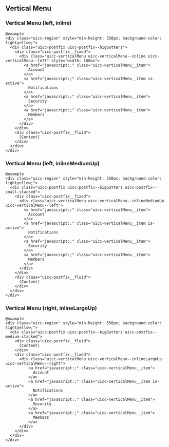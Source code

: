 ## Vertical Menu


### Vertical Menu (left, inline)


    @example
    <div class="uicc-region" style="min-height: 350px; background-color: lightyellow;">
      <div class="uicc-postfix uicc-postfix--bigGutters">
        <div class="uicc-postfix__fixed">
          <div class="uicc-verticalMenu uicc-verticalMenu--inline uicc-verticalMenu--left" style="width: 180ox">
            <a href="javascript:;" class="uicc-verticalMenu__item">
              Account
            </a>
            <a href="javascript:;" class="uicc-verticalMenu__item is-active">
              Notifications
            </a>
            <a href="javascript:;" class="uicc-verticalMenu__item">
              Security
            </a>
            <a href="javascript:;" class="uicc-verticalMenu__item">
              Members
            </a>
          </div>
        </div>
        <div class="uicc-postfix__fluid">
          [Content]
        </div>
      </div>
    </div>

### Vertical Menu (left, inlineMediumUp)


    @example
    <div class="uicc-region" style="min-height: 350px; background-color: lightyellow;">
      <div class="uicc-postfix uicc-postfix--bigGutters uicc-postfix--small-stacked">
        <div class="uicc-postfix__fixed">
          <div class="uicc-verticalMenu uicc-verticalMenu--inlineMediumUp uicc-verticalMenu--left">
            <a href="javascript:;" class="uicc-verticalMenu__item">
              Account
            </a>
            <a href="javascript:;" class="uicc-verticalMenu__item is-active">
              Notifications
            </a>
            <a href="javascript:;" class="uicc-verticalMenu__item">
              Security
            </a>
            <a href="javascript:;" class="uicc-verticalMenu__item">
              Members
            </a>
          </div>
        </div>
        <div class="uicc-postfix__fluid">
          [Content]
        </div>
      </div>
    </div>

### Vertical Menu (right, inlineLargeUp)

    @example
    <div class="uicc-region" style="min-height: 350px; background-color: lightyellow;">
      <div class="uicc-postfix uicc-postfix--bigGutters uicc-postfix--medium-stacked">
        <div class="uicc-postfix__fluid">
          [Content]
        </div>
        <div class="uicc-postfix__fixed">
          <div class="uicc-verticalMenu uicc-verticalMenu--inlineLargeUp uicc-verticalMenu--right">
              <a href="javascript:;" class="uicc-verticalMenu__item">
                Account
              </a>
              <a href="javascript:;" class="uicc-verticalMenu__item is-active">
                Notifications
              </a>
              <a href="javascript:;" class="uicc-verticalMenu__item">
                Security
              </a>
              <a href="javascript:;" class="uicc-verticalMenu__item">
                Members
              </a>
          </div>
        </div>
      </div>
    </div>
